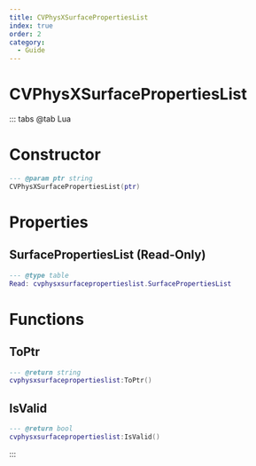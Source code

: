 ```yaml
---
title: CVPhysXSurfacePropertiesList
index: true
order: 2
category:
  - Guide
---
```


# CVPhysXSurfacePropertiesList

::: tabs
@tab Lua
# Constructor
```lua
--- @param ptr string
CVPhysXSurfacePropertiesList(ptr)
```
# Properties
## SurfacePropertiesList (Read-Only)
```lua
--- @type table
Read: cvphysxsurfacepropertieslist.SurfacePropertiesList
```
# Functions
## ToPtr
```lua
--- @return string
cvphysxsurfacepropertieslist:ToPtr()
```
## IsValid
```lua
--- @return bool
cvphysxsurfacepropertieslist:IsValid()
```

:::